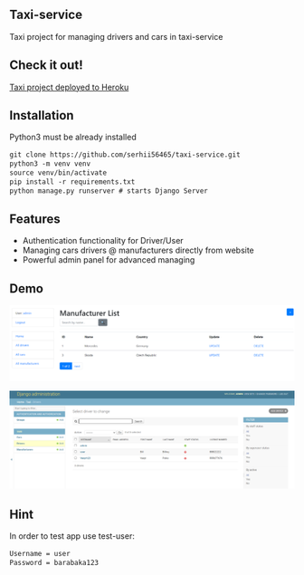 ## Taxi-service

Taxi project for managing drivers and cars in taxi-service

## Check it out!

[Taxi project deployed to Heroku](https://taxi-service-project.herokuapp.com/)

## Installation

Python3 must be already installed

```shell
git clone https://github.com/serhii56465/taxi-service.git
python3 -m venv venv
source venv/bin/activate
pip install -r requirements.txt
python manage.py runserver # starts Django Server
```

## Features

* Authentication functionality for Driver/User
* Managing cars drivers @ manufacturers directly from website
* Powerful admin panel for advanced managing

## Demo

![Website Interface](demo.png)

![Admin Interface](demo2.png)

## Hint
In order to test app use test-user:

	Username = user
    Password = barabaka123

